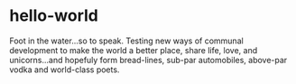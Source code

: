 # hello-world
Foot in the water...so to speak. Testing new ways of communal development to make the world a better place, share life, love, and unicorns...and hopefuly form bread-lines, sub-par automobiles, above-par vodka and world-class poets.
